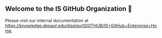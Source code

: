 ## Welcome to the IS GitHub Organization 👋

Please visit our internal documentation at https://knowledge.depaul.edu/display/ISGITHUB/IS+GitHub+Enterprise+Home.
